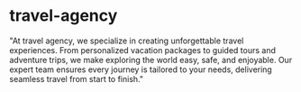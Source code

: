 # travel-agency
 "At travel agency, we specialize in creating unforgettable travel experiences. From personalized vacation packages to guided tours and adventure trips, we make exploring the world easy, safe, and enjoyable. Our expert team ensures every journey is tailored to your needs, delivering seamless travel from start to finish."
